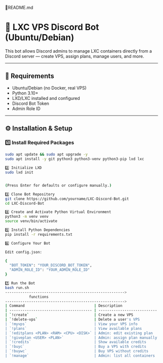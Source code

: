 🧠README.md
# 🧰 LXC VPS Discord Bot (Ubuntu/Debian)

This bot allows Discord admins to manage LXC containers directly from a Discord server — create VPS, assign plans, manage users, and more.

---

## 🧩 Requirements
- Ubuntu/Debian (no Docker, real VPS)
- Python 3.10+
- LXD/LXC installed and configured
- Discord Bot Token
- Admin Role ID

---

## ⚙️ Installation & Setup

### 1️⃣ Install Required Packages
```bash
sudo apt update && sudo apt upgrade -y
sudo apt install -y git python3 python3-venv python3-pip lxd lxc

2️⃣ Initialize LXD
sudo lxd init


(Press Enter for defaults or configure manually.)

3️⃣ Clone Bot Repository
git clone https://github.com/yourname/LXC-Discord-Bot.git
cd LXC-Discord-Bot

4️⃣ Create and Activate Python Virtual Environment
python3 -m venv venv
source venv/bin/activate

5️⃣ Install Python Dependencies
pip install -r requirements.txt

6️⃣ Configure Your Bot

Edit config.json:

{
  "BOT_TOKEN": "YOUR_DISCORD_BOT_TOKEN",
  "ADMIN_ROLE_ID": "YOUR_ADMIN_ROLE_ID"
}

7️⃣ Run the Bot
bash run.sh
------------------------------------------------------->
           functions 
------------------------------------------------------->
| Command                                | Description                 |
| -------------------------------------- | --------------------------- |
| `!create`                              | Create a new VPS            |
| `!delete-vps`                          | Delete a user's VPS         |
| `!myvps`                               | View your VPS info          |
| `!plans`                               | View available plans        |
| `!editplans <PLAN> <RAM> <CPU> <DISK>` | Admin: edit existing plan   |
| `!giveplan <USER> <PLAN>`              | Admin: assign plan manually |
| `!credits`                             | Show available credits      |
| `!buyc`                                | Buy a VPS with credits      |
| `!buywc`                               | Buy VPS without credits     |
| `!manage`                              | Admin: list all containers  |
